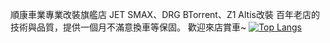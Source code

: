 順康車業專業改裝旗艦店
JET SMAX、DRG BTorrent、Z1 Altis改裝
百年老店的技術與品質，提供一個月不滿意換車等保固。
歡迎來店賞車~
[![Top Langs](https://github-readme-stats.vercel.app/api/top-langs/?username=creeper531100)](https://www.google.com)
<!---
creeper531100/creeper531100 is a ✨ special ✨ repository because its `README.md` (this file) appears on your GitHub profile.
You can click the Preview link to take a look at your changes.
--->
